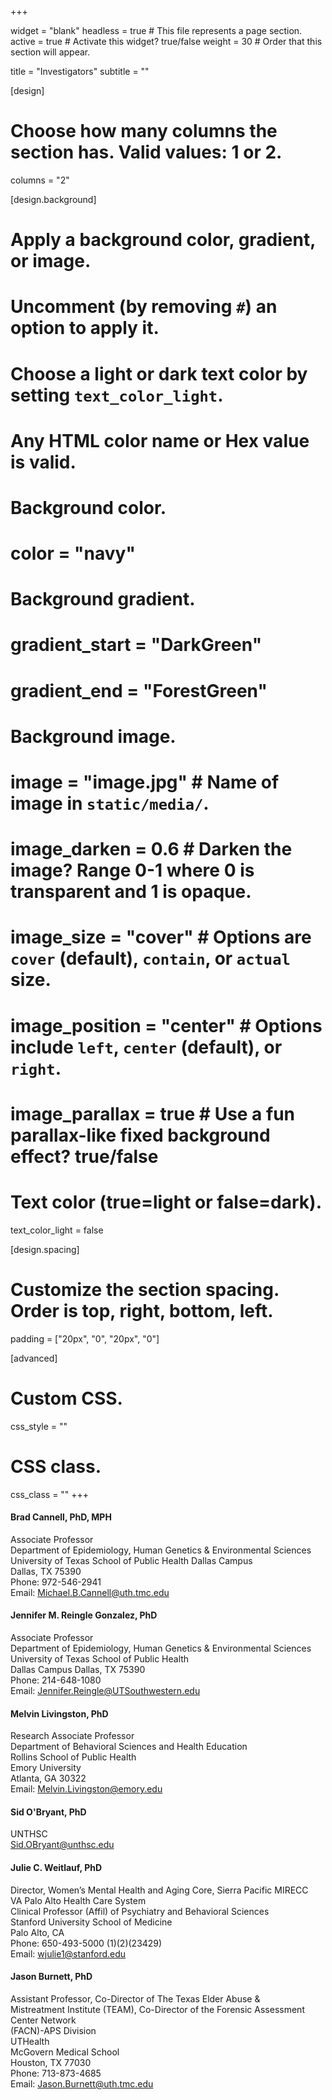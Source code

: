 +++

widget = "blank" 
headless = true  # This file represents a page section.
active = true  # Activate this widget? true/false
weight = 30  # Order that this section will appear.

title = "Investigators"
subtitle = ""

[design]
  # Choose how many columns the section has. Valid values: 1 or 2.
  columns = "2"

[design.background]
  # Apply a background color, gradient, or image.
  #   Uncomment (by removing `#`) an option to apply it.
  #   Choose a light or dark text color by setting `text_color_light`.
  #   Any HTML color name or Hex value is valid.

  # Background color.
  # color = "navy"
  
  # Background gradient.
  # gradient_start = "DarkGreen"
  # gradient_end = "ForestGreen"
  
  # Background image.
  # image = "image.jpg"  # Name of image in `static/media/`.
  # image_darken = 0.6  # Darken the image? Range 0-1 where 0 is transparent and 1 is opaque.
  # image_size = "cover"  #  Options are `cover` (default), `contain`, or `actual` size.
  # image_position = "center"  # Options include `left`, `center` (default), or `right`.
  # image_parallax = true  # Use a fun parallax-like fixed background effect? true/false
  
  # Text color (true=light or false=dark).
  text_color_light = false

[design.spacing]
  # Customize the section spacing. Order is top, right, bottom, left.
  padding = ["20px", "0", "20px", "0"]

[advanced]
 # Custom CSS. 
 css_style = ""
 
 # CSS class.
 css_class = ""
+++

#### Brad Cannell, PhD, MPH
Associate Professor <br>
Department of Epidemiology, Human Genetics & Environmental Sciences <br>
University of Texas School of Public Health
Dallas Campus <br>
Dallas, TX 75390 <br>
Phone: 972-546-2941 <br>
Email: Michael.B.Cannell@uth.tmc.edu <br>

#### Jennifer M. Reingle Gonzalez, PhD
Associate Professor <br>
Department of Epidemiology, Human Genetics & Environmental Sciences <br>
University of Texas School of Public Health <br>
Dallas Campus
Dallas, TX 75390 <br>
Phone: 214-648-1080 <br>
Email: Jennifer.Reingle@UTSouthwestern.edu <br>

#### Melvin Livingston, PhD
Research Associate Professor <br>
Department of Behavioral Sciences and Health Education <br>
Rollins School of Public Health <br>
Emory University <br>
Atlanta, GA 30322 <br>
Email: Melvin.Livingston@emory.edu <br>

#### Sid O'Bryant, PhD
UNTHSC <br>
Sid.OBryant@unthsc.edu <br>

#### Julie C. Weitlauf, PhD
Director, Women’s Mental Health and Aging Core, Sierra Pacific MIRECC <br>
VA Palo Alto Health Care System <br>
Clinical Professor (Affil) of Psychiatry and Behavioral Sciences <br>
Stanford University School of Medicine <br>
Palo Alto, CA <br>
Phone: 650-493-5000 (1)(2)(23429) <br>
Email: wjulie1@stanford.edu <br>

#### Jason Burnett, PhD
Assistant Professor, Co-Director of The Texas Elder Abuse & <br>
Mistreatment Institute (TEAM), Co-Director of the Forensic Assessment Center Network <br> (FACN)-APS Division <br>
UTHealth <br>
McGovern Medical School <br>
Houston, TX 77030 <br>
Phone: 713-873-4685 <br>
Email: Jason.Burnett@uth.tmc.edu <br>